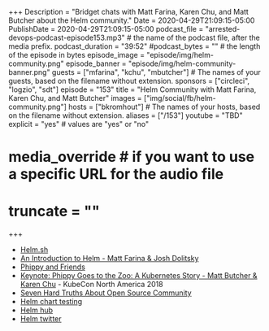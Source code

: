 +++
Description = "Bridget chats with Matt Farina, Karen Chu, and Matt Butcher about the Helm community."
Date = 2020-04-29T21:09:15-05:00
PublishDate = 2020-04-29T21:09:15-05:00
podcast_file = "arrested-devops-podcast-episode153.mp3" # the name of the podcast file, after the media prefix.
podcast_duration = "39:52"
#podcast_bytes = "" # the length of the episode in bytes
episode_image = "episode/img/helm-community.png"
episode_banner = "episode/img/helm-community-banner.png"
guests = ["mfarina", "kchu", "mbutcher"] # The names of your guests, based on the filename without extension.
sponsors = ["circleci", "logzio", "sdt"]
episode = "153"
title = "Helm Community with Matt Farina, Karen Chu, and Matt Butcher"
images = ["img/social/fb/helm-community.png"]
hosts = ["bkromhout"] # The names of your hosts, based on the filename without extension.
aliases = ["/153"]
youtube = "TBD"
explicit = "yes" # values are "yes" or "no"
# media_override # if you want to use a specific URL for the audio file
# truncate = ""
+++


- [Helm.sh](https://helm.sh)
- [An Introduction to Helm - Matt Farina & Josh Dolitsky](https://www.youtube.com/watch?v=Zzwq9FmZdsU)
- [Phippy and Friends](https://www.cncf.io/phippy/)
- [Keynote: Phippy Goes to the Zoo: A Kubernetes Story - Matt Butcher & Karen Chu](https://www.youtube.com/watch?v=O1pv70lPlNc) - KubeCon North America 2018
- [Seven Hard Truths About Open Source Community](https://ossna19.sched.com/event/PUUc/seven-hard-truths-about-open-source-community-karen-chu-matt-butcher-microsoft)
- [Helm chart testing](https://github.com/helm/chart-testing)
- [Helm hub](https://hub.helm.sh/)
- [Helm twitter](https://twitter.com/HelmPack)
